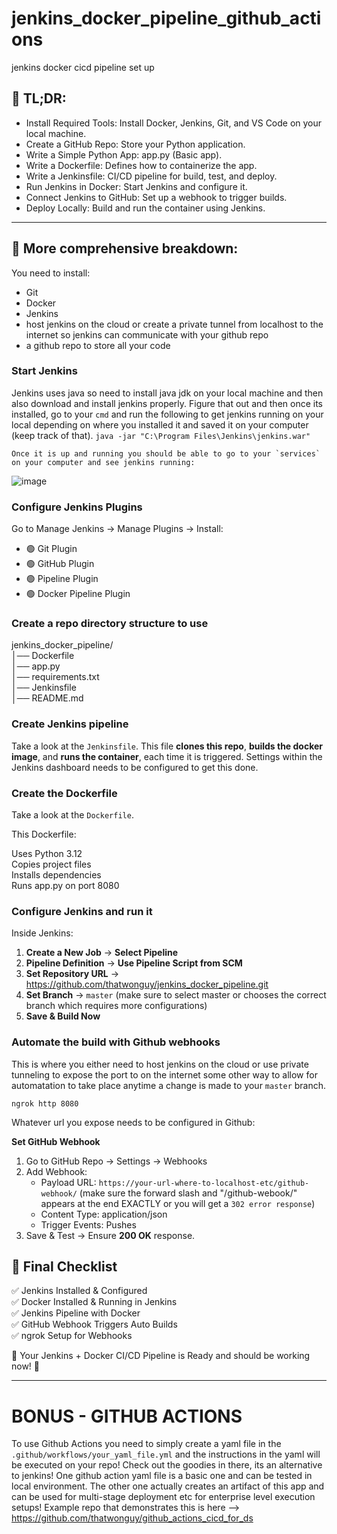 # jenkins_docker_pipeline_github_actions
jenkins docker cicd pipeline set up

## 🚀 TL;DR: 
- Install Required Tools: Install Docker, Jenkins, Git, and VS Code on your local machine.  
- Create a GitHub Repo: Store your Python application.  
- Write a Simple Python App: app.py (Basic app).  
- Write a Dockerfile: Defines how to containerize the app.  
- Write a Jenkinsfile: CI/CD pipeline for build, test, and deploy.  
- Run Jenkins in Docker: Start Jenkins and configure it.  
- Connect Jenkins to GitHub: Set up a webhook to trigger builds.  
- Deploy Locally: Build and run the container using Jenkins.  

---
## 🐢 More comprehensive breakdown: 

You need to install:
- Git
- Docker
- Jenkins
- host jenkins on the cloud or create a private tunnel from localhost to the internet so jenkins can communicate with your github repo
- a github repo to store all your code

### Start Jenkins

Jenkins uses java so need to install java jdk on your local machine and then also download and install jenkins properly. Figure that out and then once its installed, go to your `cmd` and run the following to  get jenkins running on your local depending on where you installed it and saved it on your computer (keep track of that).
    ```
    java -jar "C:\Program Files\Jenkins\jenkins.war"
    ```

    Once it is up and running you should be able to go to your `services` on your computer and see jenkins running:
   ![image](https://github.com/user-attachments/assets/201bc51f-d376-40d1-a284-a5338ac61f4d)

### Configure Jenkins Plugins
Go to Manage Jenkins → Manage Plugins → Install:  

- 🟢 Git Plugin  
- 🟢 GitHub Plugin  
- 🟢 Pipeline Plugin  
- 🟢 Docker Pipeline Plugin  

### Create a repo directory structure to use

jenkins_docker_pipeline/  
│── Dockerfile  
│── app.py  
│── requirements.txt  
│── Jenkinsfile  
│── README.md  

### Create Jenkins pipeline

Take a look at the `Jenkinsfile`. This file **clones this repo**, **builds the docker image**, and **runs the container**, each time it is triggered. Settings within the Jenkins dashboard needs to be configured to get this done.

### Create the Dockerfile

Take a look at the `Dockerfile`. 

This Dockerfile:

Uses Python 3.12  
Copies project files  
Installs dependencies  
Runs app.py on port 8080  

### Configure Jenkins and run it

Inside Jenkins:

1. **Create a New Job** → **Select Pipeline**
2. **Pipeline Definition** → **Use Pipeline Script from SCM**
3. **Set Repository URL** → https://github.com/thatwonguy/jenkins_docker_pipeline.git
4. **Set Branch** → `master` (make sure to select master or chooses the correct branch which requires more configurations)
5. **Save & Build Now**

### Automate the build with Github webhooks

This is where you either need to host jenkins on the cloud or use private tunneling to expose the port to on the internet some other way to allow for automatation to take place anytime a change is made to your `master` branch.

```
ngrok http 8080
```

Whatever url you expose needs to be configured in Github:

**Set GitHub Webhook**  
1. Go to GitHub Repo → Settings → Webhooks
2. Add Webhook:
    - Payload URL: `https://your-url-where-to-localhost-etc/github-webhook/` (make sure the forward slash and "/github-webook/" appears at the end EXACTLY or you will get a `302 error response`)  
    - Content Type: application/json
    - Trigger Events: Pushes
3. Save & Test → Ensure **200 OK** response.

## 🎯 Final Checklist  
✅ Jenkins Installed & Configured  
✅ Docker Installed & Running in Jenkins  
✅ Jenkins Pipeline with Docker  
✅ GitHub Webhook Triggers Auto Builds  
✅ ngrok Setup for Webhooks  

🎉 Your Jenkins + Docker CI/CD Pipeline is Ready and should be working now! 🚀

---

# BONUS - GITHUB ACTIONS
To use Github Actions you need to simply create a yaml file in the `.github/workflows/your_yaml_file.yml` and the instructions in the yaml will be executed on your repo! Check out the goodies in there, its an alternative to jenkins! One github action yaml file is a basic one and can be tested in local environment. The other one actually creates an artifact of this app and can be used for multi-stage deployment etc for enterprise level execution setups! Example repo that demonstrates this is here --> https://github.com/thatwonguy/github_actions_cicd_for_ds

